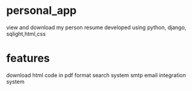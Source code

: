 # personal_app
view and download my person resume developed using python, django, sqlight,html,css
# features
download html code in pdf format
search system
smtp email integration system

